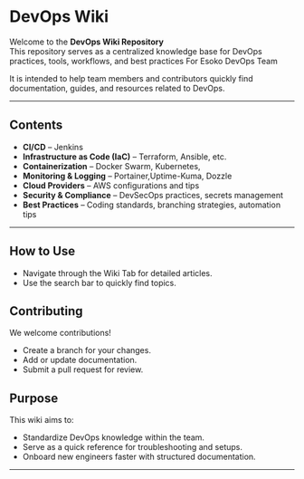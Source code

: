 # DevOps Wiki

Welcome to the **DevOps Wiki Repository**   
This repository serves as a centralized knowledge base for DevOps practices, tools, workflows, and best practices For Esoko DevOps Team  

It is intended to help team members and contributors quickly find documentation, guides, and resources related to DevOps.

---

## Contents
- **CI/CD** – Jenkins
- **Infrastructure as Code (IaC)** – Terraform, Ansible, etc.
- **Containerization** – Docker Swarm, Kubernetes,
- **Monitoring & Logging** – Portainer,Uptime-Kuma, Dozzle
- **Cloud Providers** – AWS configurations and tips
- **Security & Compliance** – DevSecOps practices, secrets management
- **Best Practices** – Coding standards, branching strategies, automation tips

---

## How to Use
- Navigate through the Wiki Tab for detailed articles.
- Use the search bar to quickly find topics.


## Contributing
We welcome contributions!  
- Create a branch for your changes.
- Add or update documentation.
- Submit a pull request for review.

## Purpose
This wiki aims to:
- Standardize DevOps knowledge within the team.
- Serve as a quick reference for troubleshooting and setups.
- Onboard new engineers faster with structured documentation.

---

